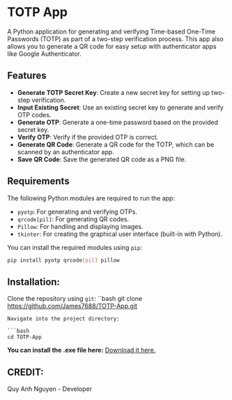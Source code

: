 # TOTP App

A Python application for generating and verifying Time-based One-Time Passwords (TOTP) as part of a two-step verification process. This app also allows you to generate a QR code for easy setup with authenticator apps like Google Authenticator.

## Features

- **Generate TOTP Secret Key**: Create a new secret key for setting up two-step verification.
- **Input Existing Secret**: Use an existing secret key to generate and verify OTP codes.
- **Generate OTP**: Generate a one-time password based on the provided secret key.
- **Verify OTP**: Verify if the provided OTP is correct.
- **Generate QR Code**: Generate a QR code for the TOTP, which can be scanned by an authenticator app.
- **Save QR Code**: Save the generated QR code as a PNG file.

## Requirements

The following Python modules are required to run the app:

- `pyotp`: For generating and verifying OTPs.
- `qrcode[pil]`: For generating QR codes.
- `Pillow`: For handling and displaying images.
- `tkinter`: For creating the graphical user interface (built-in with Python).

You can install the required modules using `pip`:

```bash
pip install pyotp qrcode[pil] pillow
```

## Installation:
Clone the repository using `git`:
``bash
git clone https://github.com/James7688/TOTP-App.git
```
Navigate into the project directory:

```bash
cd TOTP-App
```

**You can install the .exe file here:**
[Download it here.](https://github.com/James7688/TOTP-App/blob/main/TOTP%20Application.exe)

## CREDIT:
Quy Anh Nguyen - Developer

